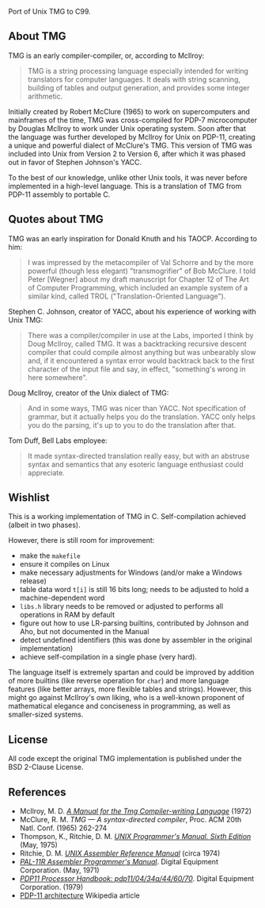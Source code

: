 Port of Unix TMG to C99.

About TMG
--
TMG is an early compiler-compiler, or, according to McIlroy:
> TMG is a string processing language especially intended for writing 
> translators for computer languages. It deals with string scanning, building
> of tables and output generation, and provides some integer arithmetic.

Initially created by Robert McClure (1965) to work on supercomputers and
mainframes of the time, TMG was cross-compiled for PDP-7 microcomputer by
Douglas McIlroy to work under Unix operating system. Soon after that the
language was further developed by McIlroy for Unix on PDP-11, creating a
unique and powerful dialect of McClure's TMG. This version of TMG was
included into Unix from Version 2 to Version 6, after which it was phased
out in favor of Stephen Johnson's YACC.

To the best of our knowledge, unlike other Unix tools, it was never before
implemented in a high-level language. This is a translation of TMG from PDP-11
assembly to portable C.

Quotes about TMG
--
TMG was an early inspiration for Donald Knuth and his TAOCP. According to him:
> I was impressed by the metacompiler of Val Schorre and by the more powerful (though
> less elegant) "transmogrifier" of Bob McClure. I told Peter [Wegner] about my draft manuscript for
> Chapter 12 of The Art of Computer Programming, which included an example system of a similar kind,
> called TROL ("Translation-Oriented Language").

Stephen C. Johnson, creator of YACC, about his experience of working with Unix TMG:
> There was a compiler/compiler in use at the Labs, imported I think by Doug
> McIlroy, called TMG.  It was a backtracking recursive descent compiler
> that could compile almost anything but was unbearably slow and, if it
> encountered a syntax error would backtrack back to the first character of
> the input file and say, in effect, "something's wrong in here somewhere".

Doug McIlroy, creator of the Unix dialect of TMG:
> And in some ways, TMG was nicer than YACC. Not specification of grammar, but it actually
> helps you do the translation. YACC only helps you do the parsing, it's up to you to do the
> translation after that.

Tom Duff, Bell Labs employee:
> It made syntax-directed translation really easy, but with an abstruse
> syntax and semantics that any esoteric language enthusiast could appreciate.

Wishlist
--
This is a working implementation of TMG in C. Self-compilation achieved (albeit
in two phases). 

However, there is still room for improvement:

 - make the `makefile`
 - ensure it compiles on Linux
 - make necessary adjustments for Windows (and/or make a Windows release)
 - table data word `t[i]` is still 16 bits long; needs to be adjusted to hold a
   machine-dependent word
 - `libs.h` library needs to be removed or adjusted to performs all operations
   in RAM by default
 - figure out how to use LR-parsing builtins, contributed by Johnson and Aho,
   but not documented in the Manual
 - detect undefined identifiers (this was done by assembler in the original
   implementation)
 - achieve self-compilation in a single phase (very hard).

The language itself is extremely spartan and could be improved by addition of
more builtins (like reverse operation for `char`) and more language features
(like better arrays, more flexible tables and strings). However, this might go
against McIlroy's own liking, who is a well-known proponent of mathematical
elegance and conciseness in programming, as well as smaller-sized systems.

License
--
All code except the original TMG implementation is published under the BSD
2-Clause License.

References
--

 - McIlroy, M. D. [*A Manual for the Tmg Compiler-writing
Language*](https://amakukha.github.io/tmg/TMG_Manual_McIlroy_1972.html) (1972)
 - McClure, R. M. *TMG — A syntax-directed compiler*, Proc. ACM 20th Natl. Conf. (1965) 262-274
 - Thompson, K., Ritchie, D. M. [*UNIX Programmer's Manual. Sixth Edition*](https://ia800600.us.archive.org/19/items/v6-manual/v6-manual.pdf) (May, 1975)
 - Ritchie, D. M. [*UNIX Assembler Reference Manual*](http://www.tom-yam.or.jp/2238/ref/as.pdf) (circa 1974)
 - [*PAL-11R Assembler Programmer's Manual*](http://www.bitsavers.org/pdf/dec/pdp11/dos-batch/DEC-11-ASDB-D_PAL-11R_Assembler_Programmers_Manual_May71.pdf). Digital Equipment Corporation. (May, 1971)
 - [*PDP11 Processor Handbook: pdp11/04/34a/44/60/70*](http://www.bitsavers.org/pdf/dec/pdp11/handbooks/PDP11_Handbook1979.pdf). Digital Equipment Corporation. (1979)
 - [PDP-11 architecture](https://en.wikipedia.org/wiki/PDP-11_architecture) Wikipedia article

